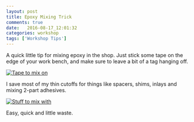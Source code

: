 ```yaml
---
layout: post
title: Epoxy Mixing Trick
comments: true
date:   2016-08-17_12:01:32 
categories: workshop
tags: ['Workshop Tips']
---
```


A quick little tip for mixing epoxy in the shop. Just stick some tape on the edge of your work bench, and make sure to leave a bit of a tag hanging off.

[![Tape to mix on](/assets/ShopTricks/Thumbnails/epoxytape.jpg)](/assets/ShopTricks/epoxytape.jpg)

I save most of my thin cutoffs for things like spacers, shims, inlays and mixing 2-part adhesives.

[![Stuff to mix with](/assets/ShopTricks/Thumbnails/cutoffs.jpg)](/assets/ShopTricks/cutoffs.jpg)

Easy, quick and little waste.
